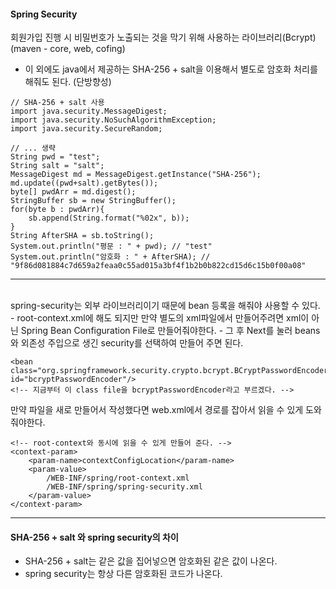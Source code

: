 #### Spring Security
회원가입 진행 시 비밀번호가 노출되는 것을 막기 위해 사용하는 라이브러리(Bcrypt)<br>
(maven - core, web, cofing)
- 이 외에도 java에서 제공하는 SHA-256 + salt을 이용해서 별도로 암호화 처리를 해줘도 된다. (단방향성)

```
// SHA-256 + salt 사용
import java.security.MessageDigest;
import java.security.NoSuchAlgorithmException;
import java.security.SecureRandom;

// ... 생략
String pwd = "test";
String salt = "salt";
MessageDigest md = MessageDigest.getInstance("SHA-256");
md.update((pwd+salt).getBytes());
byte[] pwdArr = md.digest();
StringBuffer sb = new StringBuffer();
for(byte b : pwdArr){
    sb.append(String.format("%02x", b));
}
String AfterSHA = sb.toString();
System.out.println("평문 : " + pwd); // "test"
System.out.println("암호화 : " + AfterSHA); // "9f86d081884c7d659a2feaa0c55ad015a3bf4f1b2b0b822cd15d6c15b0f00a08"
```

<hr><br>
spring-security는 외부 라이브러리이기 때문에 bean 등록을 해줘야 사용할 수 있다.
- root-context.xml에 해도 되지만 만약 별도의 xml파일에서 만들어주려면 xml이 아닌 Spring Bean Configuration File로 만들어줘야한다.
- 그 후 Next를 눌러 beans와 외존성 주입으로 생긴 security를 선택하여 만들어 주면 된다.

```
<bean class="org.springframework.security.crypto.bcrypt.BCryptPasswordEncoder" id="bcryptPasswordEncoder"/>
<!-- 지금부터 이 class file을 bcryptPasswordEncoder라고 부르겠다. -->
```

만약 파일을 새로 만들어서 작성했다면 web.xml에서 경로를 잡아서 읽을 수 있게 도와줘야한다.

```
<!-- root-context와 동시에 읽을 수 있게 만들어 준다. -->
<context-param>
	<param-name>contextConfigLocation</param-name>
	<param-value>
		/WEB-INF/spring/root-context.xml
		/WEB-INF/spring/spring-security.xml
	</param-value>
</context-param>
```

<hr>

#### SHA-256 + salt 와 spring security의 차이
- SHA-256 + salt는 같은 값을 집어넣으면 암호화된 같은 값이 나온다.
- spring security는 항상 다른 암호화된 코드가 나온다.
